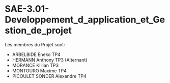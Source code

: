 # SAE-3.01-Developpement_d_application_et_Gestion_de_projet

Les membres du Projet sont:

- ARBELBIDE         Eneko       TP4
- HERMANN           Anthony     TP3 (Alternant)
- MORANCE           Killian     TP3             
- MONTOURO          Maxime      TP4             
- PICOULET SONDER   Alexandre   TP4             